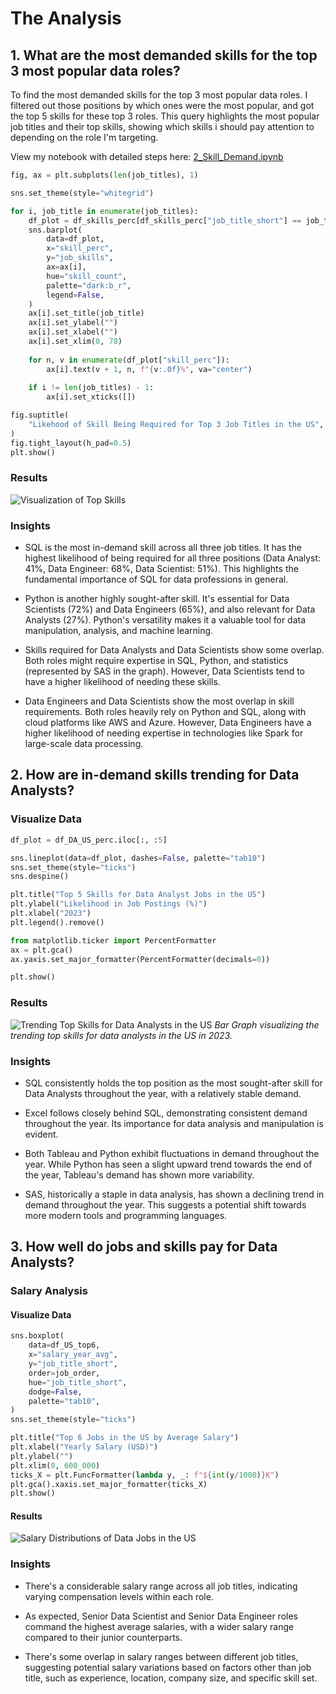 # The Analysis

## 1. What are the most demanded skills for the top 3 most popular data roles?

To find the most demanded skills for the top 3 most popular data roles. I filtered out those positions by which ones were the most popular, and got the top 5 skills for these top 3 roles. This query highlights the most popular job titles and their top skills, showing which skills i should pay attention to depending on the role I'm targeting.

View my notebook with detailed steps here:
[2_Skill_Demand.ipynb](3_Project/2_Skill_Count.ipynb)

```python
fig, ax = plt.subplots(len(job_titles), 1)

sns.set_theme(style="whitegrid")

for i, job_title in enumerate(job_titles):
    df_plot = df_skills_perc[df_skills_perc["job_title_short"] == job_title].head(5)
    sns.barplot(
        data=df_plot,
        x="skill_perc",
        y="job_skills",
        ax=ax[i],
        hue="skill_count",
        palette="dark:b_r",
        legend=False,
    )
    ax[i].set_title(job_title)
    ax[i].set_ylabel("")
    ax[i].set_xlabel("")
    ax[i].set_xlim(0, 78)
    
    for n, v in enumerate(df_plot["skill_perc"]):
        ax[i].text(v + 1, n, f"{v:.0f}%", va="center")
        
    if i != len(job_titles) - 1:    
        ax[i].set_xticks([])

fig.suptitle(
    "Likehood of Skill Being Required for Top 3 Job Titles in the US", fontsize=13
)
fig.tight_layout(h_pad=0.5)
plt.show()
```

### Results

![Visualization of Top Skills](/3_Project/images/skill_demand_all_data_roles.png)

### Insights

- SQL is the most in-demand skill across all three job titles. It has the highest likelihood of being required for all three positions (Data Analyst: 41%, Data Engineer: 68%, Data Scientist: 51%). This highlights the fundamental importance of SQL for data professions in general.

- Python is another highly sought-after skill. It's essential for Data Scientists (72%) and Data Engineers (65%), and also relevant for Data Analysts (27%). Python's versatility makes it a valuable tool for data manipulation, analysis, and machine learning.

- Skills required for Data Analysts and Data Scientists show some overlap. Both roles might require expertise in SQL, Python, and statistics (represented by SAS in the graph). However, Data Scientists tend to have a higher likelihood of needing these skills.

- Data Engineers and Data Scientists show the most overlap in skill requirements. Both roles heavily rely on Python and SQL, along with cloud platforms like AWS and Azure. However, Data Engineers have a higher likelihood of needing expertise in technologies like Spark for large-scale data processing.

## 2. How are in-demand skills trending for Data Analysts?

### Visualize Data

```python
df_plot = df_DA_US_perc.iloc[:, :5]

sns.lineplot(data=df_plot, dashes=False, palette="tab10")
sns.set_theme(style="ticks")
sns.despine()

plt.title("Top 5 Skills for Data Analyst Jobs in the US")
plt.ylabel("Likelihood in Job Postings (%)")
plt.xlabel("2023")
plt.legend().remove()

from matplotlib.ticker import PercentFormatter
ax = plt.gca()
ax.yaxis.set_major_formatter(PercentFormatter(decimals=0))

plt.show()
```

### Results
![Trending Top Skills for Data Analysts in the US](3_Project/images/top_skills_data_analyst.png)
*Bar Graph visualizing the trending top skills for data analysts in the US in 2023.*

### Insights

- SQL consistently holds the top position as the most sought-after skill for Data Analysts throughout the year, with a relatively stable demand.

- Excel follows closely behind SQL, demonstrating consistent demand throughout the year. Its importance for data analysis and manipulation is evident.

- Both Tableau and Python exhibit fluctuations in demand throughout the year. While Python has seen a slight upward trend towards the end of the year, Tableau's demand has shown more variability.

- SAS, historically a staple in data analysis, has shown a declining trend in demand throughout the year. This suggests a potential shift towards more modern tools and programming languages.

## 3. How well do jobs and skills pay for Data Analysts?

### Salary Analysis 

#### Visualize Data

```python
sns.boxplot(
    data=df_US_top6,
    x="salary_year_avg",
    y="job_title_short",
    order=job_order,
    hue="job_title_short",
    dodge=False,
    palette="tab10",
)
sns.set_theme(style="ticks")

plt.title("Top 6 Jobs in the US by Average Salary")
plt.xlabel("Yearly Salary (USD)")
plt.ylabel("")
plt.xlim(0, 600_000)
ticks_X = plt.FuncFormatter(lambda y, _: f"${int(y/1000)}K")
plt.gca().xaxis.set_major_formatter(ticks_X)
plt.show()
```

#### Results

![Salary Distributions of Data Jobs in the US](3_Project/images/salary_boxplot.png)

### Insights

- There's a considerable salary range across all job titles, indicating varying compensation levels within each role.

- As expected, Senior Data Scientist and Senior Data Engineer roles command the highest average salaries, with a wider salary range compared to their junior counterparts.

- There's some overlap in salary ranges between different job titles, suggesting potential salary variations based on factors other than job title, such as experience, location, company size, and specific skill set.